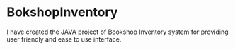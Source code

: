 # BokshopInventory
I have created the JAVA project of Bookshop Inventory system for providing user friendly and ease to use interface. 
